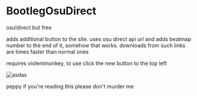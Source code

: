# BootlegOsuDirect
osu!direct but free


adds additional button to the site. uses osu direct api url and adds beatmap number to the end of it, somehow that works. downloads from such links are times faster than normal ones


requires violentmonkey, to use click the new button to the top left


![asdas](https://github.com/Hellfie/BootlegOsuDirect/assets/34285977/0fe16795-c320-4b1f-9900-b370317a96a4)


peppy if you're reading this please don't murder me
